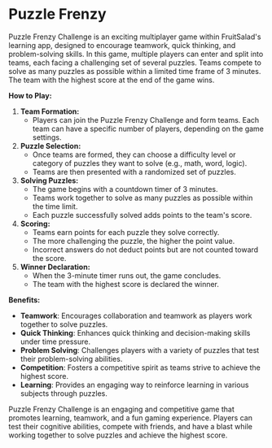 # Puzzle Frenzy

Puzzle Frenzy Challenge is an exciting multiplayer game within FruitSalad's learning app, designed to encourage teamwork, quick thinking, and problem-solving skills. In this game, multiple players can enter and split into teams, each facing a challenging set of several puzzles. Teams compete to solve as many puzzles as possible within a limited time frame of 3 minutes. The team with the highest score at the end of the game wins.

**How to Play:**

1. **Team Formation:**
   * Players can join the Puzzle Frenzy Challenge and form teams. Each team can have a specific number of players, depending on the game settings.
2. **Puzzle Selection:**
   * Once teams are formed, they can choose a difficulty level or category of puzzles they want to solve (e.g., math, word, logic).
   * Teams are then presented with a randomized set of puzzles.
3. **Solving Puzzles:**
   * The game begins with a countdown timer of 3 minutes.
   * Teams work together to solve as many puzzles as possible within the time limit.
   * Each puzzle successfully solved adds points to the team's score.
4. **Scoring:**
   * Teams earn points for each puzzle they solve correctly.
   * The more challenging the puzzle, the higher the point value.
   * Incorrect answers do not deduct points but are not counted toward the score.
5. **Winner Declaration:**
   * When the 3-minute timer runs out, the game concludes.
   * The team with the highest score is declared the winner.

**Benefits:**

* **Teamwork**: Encourages collaboration and teamwork as players work together to solve puzzles.
* **Quick Thinking**: Enhances quick thinking and decision-making skills under time pressure.
* **Problem Solving**: Challenges players with a variety of puzzles that test their problem-solving abilities.
* **Competition**: Fosters a competitive spirit as teams strive to achieve the highest score.
* **Learning**: Provides an engaging way to reinforce learning in various subjects through puzzles.

Puzzle Frenzy Challenge is an engaging and competitive game that promotes learning, teamwork, and a fun gaming experience. Players can test their cognitive abilities, compete with friends, and have a blast while working together to solve puzzles and achieve the highest score.
